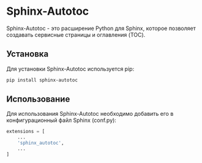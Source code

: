 # Sphinx-Autotoc

Sphinx-Autotoc - это расширение Python для Sphinx, которое позволяет создавать сервисные страницы и оглавления (TOC).


## Установка

Для установки Sphinx-Autotoc используется pip:

```bash
pip install sphinx-autotoc
``` 

## Использование

Для использования Sphinx-Autotoc необходимо добавить его в конфигурационный файл Sphinx (conf.py):

```python
extensions = [
    ...
    'sphinx_autotoc',
    ...
]
```
